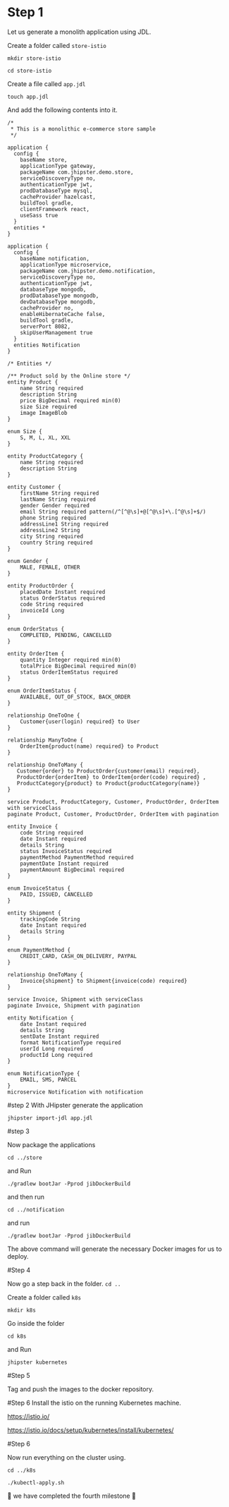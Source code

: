 # Step 1

Let us generate a monolith application using JDL.

Create a folder called `store-istio`

`mkdir store-istio`

`cd store-istio`

Create a file called `app.jdl`

`touch app.jdl`

And add the following contents into it.

```
/*
 * This is a monolithic e-commerce store sample
 */

application {
  config {
    baseName store,
    applicationType gateway,
    packageName com.jhipster.demo.store,
    serviceDiscoveryType no,
    authenticationType jwt,
    prodDatabaseType mysql,
    cacheProvider hazelcast,
    buildTool gradle,
    clientFramework react,
    useSass true
  }
  entities *
}

application {
  config {
    baseName notification,
    applicationType microservice,
    packageName com.jhipster.demo.notification,
    serviceDiscoveryType no,
    authenticationType jwt,
    databaseType mongodb,
    prodDatabaseType mongodb,
    devDatabaseType mongodb,
    cacheProvider no,
    enableHibernateCache false,
    buildTool gradle,
    serverPort 8082,
    skipUserManagement true
  }
  entities Notification
}

/* Entities */

/** Product sold by the Online store */
entity Product {
    name String required
    description String
    price BigDecimal required min(0)
    size Size required
    image ImageBlob
}

enum Size {
    S, M, L, XL, XXL
}

entity ProductCategory {
    name String required
    description String
}

entity Customer {
    firstName String required
    lastName String required
    gender Gender required
    email String required pattern(/^[^@\s]+@[^@\s]+\.[^@\s]+$/)
    phone String required
    addressLine1 String required
    addressLine2 String
    city String required
    country String required
}

enum Gender {
    MALE, FEMALE, OTHER
}

entity ProductOrder {
    placedDate Instant required
    status OrderStatus required
    code String required
    invoiceId Long
}

enum OrderStatus {
    COMPLETED, PENDING, CANCELLED
}

entity OrderItem {
    quantity Integer required min(0)
    totalPrice BigDecimal required min(0)
    status OrderItemStatus required
}

enum OrderItemStatus {
    AVAILABLE, OUT_OF_STOCK, BACK_ORDER
}

relationship OneToOne {
    Customer{user(login) required} to User
}

relationship ManyToOne {
	OrderItem{product(name) required} to Product
}

relationship OneToMany {
   Customer{order} to ProductOrder{customer(email) required},
   ProductOrder{orderItem} to OrderItem{order(code) required} ,
   ProductCategory{product} to Product{productCategory(name)}
}

service Product, ProductCategory, Customer, ProductOrder, OrderItem with serviceClass
paginate Product, Customer, ProductOrder, OrderItem with pagination

entity Invoice {
    code String required
    date Instant required
    details String
    status InvoiceStatus required
    paymentMethod PaymentMethod required
    paymentDate Instant required
    paymentAmount BigDecimal required
}

enum InvoiceStatus {
    PAID, ISSUED, CANCELLED
}

entity Shipment {
    trackingCode String
    date Instant required
    details String
}

enum PaymentMethod {
    CREDIT_CARD, CASH_ON_DELIVERY, PAYPAL
}

relationship OneToMany {
    Invoice{shipment} to Shipment{invoice(code) required}
}

service Invoice, Shipment with serviceClass
paginate Invoice, Shipment with pagination

entity Notification {
    date Instant required
    details String
    sentDate Instant required
    format NotificationType required
    userId Long required
    productId Long required
}

enum NotificationType {
    EMAIL, SMS, PARCEL
}
microservice Notification with notification
```

#step 2
With JHipster generate the application

`jhipster import-jdl app.jdl`

#step 3

Now package the applications

`cd ../store`

and Run

`./gradlew bootJar -Pprod jibDockerBuild`

and then run

`cd ../notification`

and run

`./gradlew bootJar -Pprod jibDockerBuild`

The above command will generate the necessary Docker images for us to deploy.


#Step 4

Now go a step back in the folder.
`cd ..`

Create a folder called `k8s`

`mkdir k8s`

Go inside the folder

`cd k8s`

and Run

`jhipster kubernetes`

#Step 5

Tag and push the images to the docker repository.

#Step 6
Install the istio on the running Kubernetes machine.

https://istio.io/


https://istio.io/docs/setup/kubernetes/install/kubernetes/

#Step 6

Now run everything on the cluster using.

`cd ../k8s`

`./kubectl-apply.sh`

:tada: we have completed the fourth milestone :tada:
